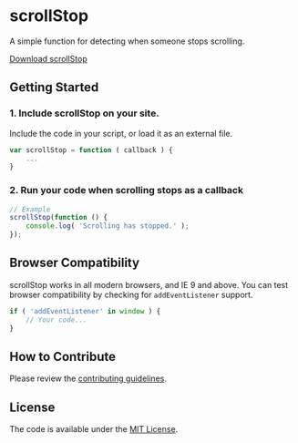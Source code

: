 # scrollStop
A simple function for detecting when someone stops scrolling.

[Download scrollStop](https://github.com/cferdinandi/scrollStop/archive/master.zip)


## Getting Started

### 1. Include scrollStop on your site.

Include the code in your script, or load it as an external file.

```js
var scrollStop = function ( callback ) {
	...
}
```

### 2. Run your code when scrolling stops as a callback

```js
// Example
scrollStop(function () {
	console.log( 'Scrolling has stopped.' );
});
```



## Browser Compatibility

scrollStop works in all modern browsers, and IE 9 and above. You can test browser compatibility by checking for `addEventListener` support.

```js
if ( 'addEventListener' in window ) {
	// Your code...
}
```



## How to Contribute

Please review the [contributing guidelines](CONTRIBUTING.md).



## License

The code is available under the [MIT License](LICENSE.md).
